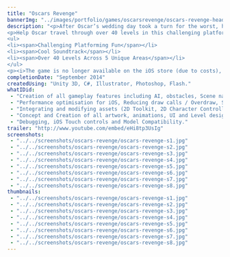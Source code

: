 ```yaml
---
title: "Oscars Revenge"
bannerImg: "../images/portfolio/games/oscarsrevenge/oscars-revenge-header.jpg"
description: "<p>After Oscar’s wedding day took a turn for the worst, he was forced on a journey to seek revenge.</p>
<p>Help Oscar travel through over 40 levels in this challenging platformer, avoiding deathly obstacles and dangerous enemies. Collecting coins to progress further.</p>
<ul>
<li><span>Challenging Platforming Fun</span></li>
<li><span>Cool Soundtrack</span></li>
<li><span>Over 40 Levels Across 5 Unique Areas</span></li>
</ul>
<p><i>The game is no longer available on the iOS store (due to costs), However I am able to show the game in person and may re release one day.</i></p>"
completionDate: "September 2014"
createdUsing: "Unity 3D, C#, Illustrator, Photoshop, Flash."
whatIDid:
 - "Creation of all gameplay features including AI, obstacles, Scene navigation and Saving."
 - "Performance optimisation for iOS, Reducing draw calls / Overdraw, Sprite batching, Object pooling, Correct use of shaders, Image / audio optimisation, Other general Optimisations."
 - "Integrating and modifying assets (2D Toolkit, 2D Character Controller)."
 - "Concept and Creation of all artwork, animations, UI and Level designs. Marketing the game."
 - "Debugging, iOS Touch controls and Model Compatibility."
trailer: "http://www.youtube.com/embed/eHi8tp3UsIg"
screenshots:
 - "../../screenshots/oscars-revenge/oscars-revenge-s1.jpg"
 - "../../screenshots/oscars-revenge/oscars-revenge-s2.jpg"
 - "../../screenshots/oscars-revenge/oscars-revenge-s3.jpg"
 - "../../screenshots/oscars-revenge/oscars-revenge-s4.jpg"
 - "../../screenshots/oscars-revenge/oscars-revenge-s5.jpg"
 - "../../screenshots/oscars-revenge/oscars-revenge-s6.jpg"
 - "../../screenshots/oscars-revenge/oscars-revenge-s7.jpg"
 - "../../screenshots/oscars-revenge/oscars-revenge-s8.jpg"
thumbnails:
 - "../../screenshots/oscars-revenge/oscars-revenge-s1.jpg"
 - "../../screenshots/oscars-revenge/oscars-revenge-s2.jpg"
 - "../../screenshots/oscars-revenge/oscars-revenge-s3.jpg"
 - "../../screenshots/oscars-revenge/oscars-revenge-s4.jpg"
 - "../../screenshots/oscars-revenge/oscars-revenge-s5.jpg"
 - "../../screenshots/oscars-revenge/oscars-revenge-s6.jpg"
 - "../../screenshots/oscars-revenge/oscars-revenge-s7.jpg"
 - "../../screenshots/oscars-revenge/oscars-revenge-s8.jpg"
---
```

